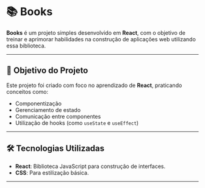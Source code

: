 # 📚 Books

**Books** é um projeto simples desenvolvido em **React**, com o objetivo de treinar e aprimorar habilidades na construção de aplicações web utilizando essa biblioteca.

---

## 🚀 Objetivo do Projeto

Este projeto foi criado com foco no aprendizado de **React**, praticando conceitos como:
- Componentização
- Gerenciamento de estado
- Comunicação entre componentes
- Utilização de hooks (como `useState` e `useEffect`)

---

## 🛠️ Tecnologias Utilizadas

- **React**: Biblioteca JavaScript para construção de interfaces.
- **CSS**: Para estilização básica.

---
